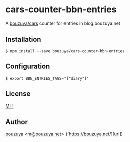 # cars-counter-bbn-entries

A [bouzuya/cars][] counter for entries in blog.bouzuya.net

## Installation

```
$ npm install --save bouzuya/cars-counter-bbn-entries
```

## Configuration

```
$ export BBN_ENTRIES_TAGS='["diary"]'
```

## License

[MIT](LICENSE)

## Author

[bouzuya][user] &lt;[m@bouzuya.net][email]&gt; ([https://bouzuya.net/][url])

[user]: https://github.com/bouzuya
[email]: mailto:m@bouzuya.net
[url]: https://bouzuya.net/
[bouzuya/cars]: https://github.com/bouzuya/cars
